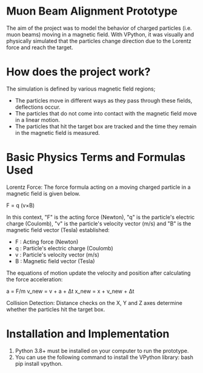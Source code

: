 # Muon Beam Alignment Prototype 

The aim of the project was to model the behavior of charged particles (i.e. muon beams) moving in a magnetic field.
With VPython, it was visually and physically simulated that the particles change direction due to the Lorentz force and reach the target.

# How does the project work?
The simulation is defined by various magnetic field regions;
- The particles move in different ways as they pass through these fields, deflections occur.
- The particles that do not come into contact with the magnetic field move in a linear motion.
- The particles that hit the target box are tracked and the time they remain in the magnetic field is measured.

# Basic Physics Terms and Formulas Used

Lorentz Force: The force formula acting on a moving charged particle in a magnetic field is given below.

F = q (v×B)

In this context, "F" is the acting force (Newton), "q" is the particle's electric charge (Coulomb), "v" is the particle's velocity vector (m/s) and "B" is the magnetic field vector (Tesla) established:
- F : Acting force (Newton)
- q : Particle's electric charge (Coulomb)
- v : Particle's velocity vector (m/s)
- B : Magnetic field vector (Tesla)

The equations of motion update the velocity and position after calculating the force acceleration:

a = F/m
v_new = v + a + Δt
x_new = x + v_new + Δt

Collision Detection: Distance checks on the X, Y and Z axes determine whether the particles hit the target box.

# Installation and Implementation

1. Python 3.8+ must be installed on your computer to run the prototype.
2. You can use the following command to install the VPython library: bash pip install vpython.
